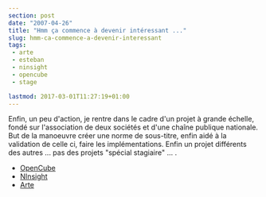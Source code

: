 ```yaml
---
section: post
date: "2007-04-26"
title: "Hmm ça commence à devenir intéressant ..."
slug: hmm-ca-commence-a-devenir-interessant
tags:
 - arte
 - esteban
 - ninsight
 - opencube
 - stage

lastmod: 2017-03-01T11:27:19+01:00
---
```


Enfin, un peu d'action, je rentre dans le cadre d'un projet à grande échelle, fondé sur l'association de deux sociétés et d'une chaîne publique nationale. But de la manoeuvre créer une norme de sous-titre, enfin aidé à la validation de celle ci, faire les implémentations. Enfin un projet différents des autres ... pas des projets "spécial stagiaire" ... .

  * [OpenCube](http://www.opencubetech.com/)
  * [NInsight](http://www.ninsight.com/)
  * [Arte](http://www.arte.tv/)
